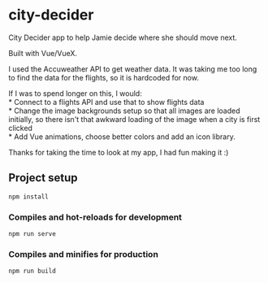 # city-decider

City Decider app to help Jamie decide where she should move next. 

Built with Vue/VueX.

I used the Accuweather API to get weather data. It was taking me too long to find the data for the flights, so it is hardcoded for now.

If I was to spend longer on this, I would:  
    * Connect to a flights API and use that to show flights data  
    * Change the image backgrounds setup so that all images are loaded initially, so there isn't that awkward loading of the image when a city is first clicked  
    * Add Vue animations, choose better colors and add an icon library.

Thanks for taking the time to look at my app, I had fun making it :)

## Project setup
```
npm install
```

### Compiles and hot-reloads for development
```
npm run serve
```

### Compiles and minifies for production
```
npm run build
```

